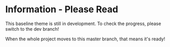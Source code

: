 # Information - Please Read
This baseline theme is still in development. To check the progress, please switch to the dev branch!

When the whole project moves to this master branch, that means it's ready!